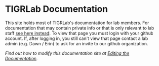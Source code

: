 # TIGRLab Documentation

This site holds most of TIGRLab's documentation for lab members. For documentation that may contain private info or that is only relevant to lab staff [see here instead](https://github.com/TIGRLab/admin/wiki). To view that page you must login with your github account. If, after logging in, you still can't view that page contact a lab admin (e.g. Dawn / Erin) to ask for an invite to our github organization.

*Find out how to modify this documentation site at [Editing the Documentation](/docs/other/Editing-Documentation).*
